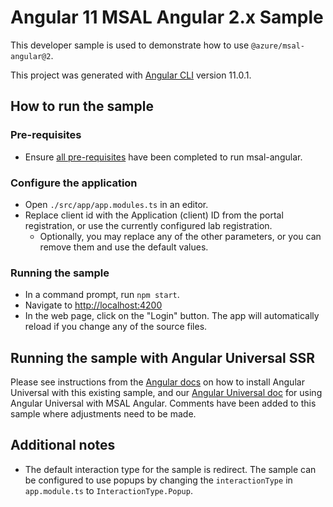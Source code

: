 # Angular 11 MSAL Angular 2.x Sample

This developer sample is used to demonstrate how to use `@azure/msal-angular@2`.

This project was generated with [Angular CLI](https://github.com/angular/angular-cli) version 11.0.1.

## How to run the sample

### Pre-requisites
- Ensure [all pre-requisites](https://github.com/AzureAD/microsoft-authentication-library-for-js/blob/dev/lib/msal-angular/README.md) have been completed to run msal-angular.

### Configure the application
- Open `./src/app/app.modules.ts` in an editor.
- Replace client id with the Application (client) ID from the portal registration, or use the currently configured lab registration. 
  - Optionally, you may replace any of the other parameters, or you can remove them and use the default values.

### Running the sample
- In a command prompt, run `npm start`.
- Navigate to [http://localhost:4200](http://localhost:4200)
- In the web page, click on the "Login" button. The app will automatically reload if you change any of the source files.

## Running the sample with Angular Universal SSR
Please see instructions from the [Angular docs](https://angular.io/guide/universal) on how to install Angular Universal with this existing sample, and our [Angular Universal doc](https://github.com/AzureAD/microsoft-authentication-library-for-js/tree/dev/lib/msal-angular/docs/v2-docs/angular-universal.md) for using Angular Universal with MSAL Angular. Comments have been added to this sample where adjustments need to be made. 

## Additional notes
- The default interaction type for the sample is redirect. The sample can be configured to use popups by changing the `interactionType` in `app.module.ts` to `InteractionType.Popup`. 
